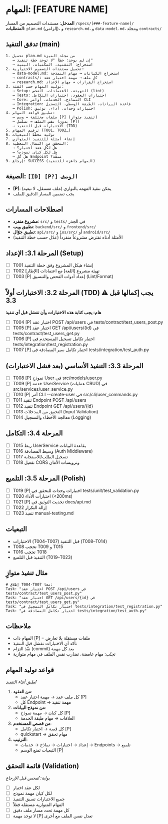 # المهام: [FEATURE NAME]

**المدخل**: مستندات التصميم من المسار `/specs/[###-feature-name]/`  
**المتطلبات**: `plan.md` (إلزامي)، و `research.md`، و `data-model.md`، ومجلد `contracts/`

## تدفق التنفيذ (main)
```
1. تحميل plan.md من مجلد الميزة
   → إن لم يوجد: خطأ "لا توجد خطة تنفيذ"
   → استخراج: التقنية، المكتبات، البنية
2. تحميل مستندات التصميم الاختيارية:
   → data-model.md: استخراج الكيانات → مهام النمذجة
   → contracts/: كل ملف → مهمة اختبار عقد
   → research.md: استخراج القرارات → مهام الإعداد
3. توليد المهام حسب الفئة:
   → Setup: التهيئة، الاعتمادات، الفحص (lint)
   → Tests: اختبارات العقود، اختبارات التكامل
   → Core: النماذج، الخدمات، أوامر CLI
   → Integration: قاعدة البيانات، الطبقة الوسطى، التسجيل
   → Polish: اختبارات وحدات، أداء، توثيق
4. تطبيق قواعد المهام:
   → ملفات مختلفة = وسم [P] (تنفيذ متوازٍ)
   → نفس الملف = تسلسل (بدون [P])
   → الاختبارات قبل التنفيذ (TDD)
5. ترقيم المهام (T001, T002…)
6. توليد مخطط التبعيات
7. إنشاء أمثلة للتنفيذ المتوازي
8. التحقق من اكتمال التغطية:
   → هل لكل عقد اختبار؟
   → هل لكل كيان نموذج؟
   → هل كل Endpoint منفّذ؟
9. إرجاع: SUCCESS (المهام جاهزة للتنفيذ)
```

## الصيغة: `[ID] [P?] الوصف`
- **[P]**: يمكن تنفيذ المهمة بالتوازي (ملف مستقل، لا تبعية)
- يجب تضمين المسار الدقيق للملف

## اصطلاحات المسارات
- **مشروع منفرد**: `src/` و `tests/` في الجذر
- **تطبيق ويب**: `backend/src/` و `frontend/src/`
- **تطبيق جوّال**: `api/src/` و `ios/src/` أو `android/src/`
- الأمثلة أدناه تفترض مشروعاً منفرداً (عدّل حسب خطة التنفيذ)

## المرحلة 3.1: الإعداد (Setup)
- [ ] T001 إنشاء هيكل المشروع وفق خطة التنفيذ
- [ ] T002 تهيئة مشروع [اللغة] مع اعتمادات [الإطار]
- [ ] T003 [P] إعداد أدوات الفحص والتنسيق (Lint/Format)

## المرحلة 3.2: الاختبارات أولاً (TDD) ⚠️ يجب إكمالها قبل 3.3
**هام: يجب كتابة هذه الاختبارات وأن تفشل قبل أي تنفيذ**
- [ ] T004 [P] اختبار عقد POST /api/users في tests/contract/test_users_post.py
- [ ] T005 [P] اختبار عقد GET /api/users/{id} في tests/contract/test_users_get.py
- [ ] T006 [P] اختبار تكامل تسجيل المستخدم في tests/integration/test_registration.py
- [ ] T007 [P] اختبار تكامل سير المصادقة في tests/integration/test_auth.py

## المرحلة 3.3: التنفيذ الأساسي (بعد فشل الاختبارات)
- [ ] T008 [P] نموذج User في src/models/user.py
- [ ] T009 [P] خدمة UserService (عمليات CRUD) في src/services/user_service.py
- [ ] T010 [P] أمر CLI --create-user في src/cli/user_commands.py
- [ ] T011 تنفيذ Endpoint ‏POST /api/users
- [ ] T012 تنفيذ Endpoint ‏GET /api/users/{id}
- [ ] T013 التحقق من المدخلات (Input Validation)
- [ ] T014 معالجة الأخطاء والتسجيل (Logging)

## المرحلة 3.4: التكامل
- [ ] T015 ربط UserService بقاعدة البيانات
- [ ] T016 وسيط المصادقة (Auth Middleware)
- [ ] T017 تسجيل الطلب/الاستجابة
- [ ] T018 تفعيل CORS وترويسات الأمان

## المرحلة 3.5: التلميع (Polish)
- [ ] T019 [P] اختبارات وحدات للتحقق في tests/unit/test_validation.py
- [ ] T020 اختبارات الأداء (<200ms)
- [ ] T021 [P] تحديث التوثيق في docs/api.md
- [ ] T022 إزالة التكرار
- [ ] T023 تنفيذ manual-testing.md

## التبعيات
- الاختبارات (T004–T007) قبل التنفيذ (T008–T014)
- T008 تحجب T009 و T015
- T016 تحجب T018
- التنفيذ قبل التلميع (T019–T023)

## مثال تنفيذ متوازٍ
```
# إطلاق T004-T007 معاً:
Task: "اختبار عقد POST /api/users في tests/contract/test_users_post.py"
Task: "اختبار عقد GET /api/users/{id} في tests/contract/test_users_get.py"
Task: "اختبار تكامل التسجيل في tests/integration/test_registration.py"
Task: "اختبار تكامل المصادقة في tests/integration/test_auth.py"
```

## ملاحظات
- المهام ذات [P] = ملفات مستقلة بلا تعارض
- تأكد أن الاختبارات تفشل قبل التنفيذ
- نفّذ التزام (commit) بعد كل مهمة
- تجنّب: مهام غامضة، تضارب نفس الملف في مهام متوازية

## قواعد توليد المهام
*تُطبق أثناء التنفيذ*

1. **من العقود**:
   - كل ملف عقد → مهمة اختبار عقد [P]
   - كل Endpoint → مهمة تنفيذ
2. **من نموذج البيانات**:
   - كل كيان → مهمة نموذج [P]
   - العلاقات → مهام طبقة الخدمة
3. **من قصص المستخدم**:
   - كل قصة → اختبار تكامل [P]
   - quickstart → مهام تحقق
4. **الترتيب**:
   - إعداد → اختبارات → نماذج → خدمات → Endpoints → تلميع
   - التبعيات تمنع الوسم [P]

## قائمة التحقق (Validation)
*بوابة: تُفحص قبل الإرجاع*
- [ ] لكل عقد اختبار
- [ ] لكل كيان مهمة نموذج
- [ ] جميع الاختبارات تسبق التنفيذ
- [ ] المهام المتوازية مستقلة فعلاً
- [ ] كل مهمة تحدد مسار ملف دقيق
- [ ] لا توجد مهمة [P] تعدل نفس الملف مع أخرى
